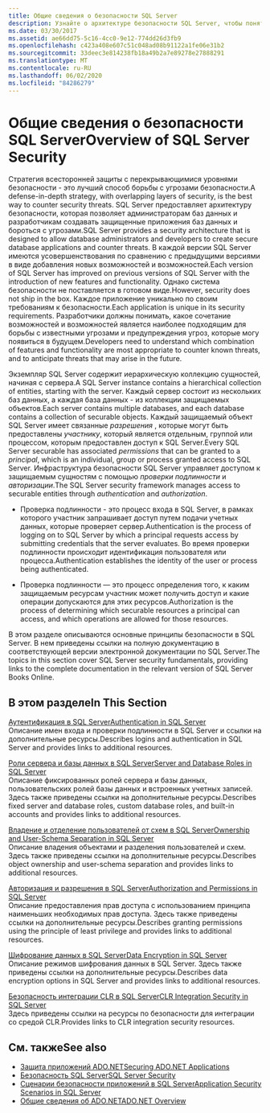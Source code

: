 ```yaml
---
title: Общие сведения о безопасности SQL Server
description: Узнайте о архитектуре безопасности SQL Server, чтобы понять, какие функции и счетчики функций имеют известные угрозы, а также как прогнозировать будущие угрозы.
ms.date: 03/30/2017
ms.assetid: ae66dd75-5c16-4cc0-9e12-774dd26d3fb9
ms.openlocfilehash: c423a408e607c51c048ad08b91122a1fe06e31b2
ms.sourcegitcommit: 33deec3e814238fb18a49b2a7e89278e27888291
ms.translationtype: MT
ms.contentlocale: ru-RU
ms.lasthandoff: 06/02/2020
ms.locfileid: "84286279"
---
```

# <a name="overview-of-sql-server-security"></a><span data-ttu-id="7fba9-103">Общие сведения о безопасности SQL Server</span><span class="sxs-lookup"><span data-stu-id="7fba9-103">Overview of SQL Server Security</span></span>
<span data-ttu-id="7fba9-104">Стратегия всесторонней защиты с перекрывающимися уровнями безопасности - это лучший способ борьбы с угрозами безопасности.</span><span class="sxs-lookup"><span data-stu-id="7fba9-104">A defense-in-depth strategy, with overlapping layers of security, is the best way to counter security threats.</span></span> <span data-ttu-id="7fba9-105">SQL Server предоставляет архитектуру безопасности, которая позволяет администраторам баз данных и разработчикам создавать защищенные приложения баз данных и бороться с угрозами.</span><span class="sxs-lookup"><span data-stu-id="7fba9-105">SQL Server provides a security architecture that is designed to allow database administrators and developers to create secure database applications and counter threats.</span></span> <span data-ttu-id="7fba9-106">В каждой версии SQL Server имеются усовершенствования по сравнению с предыдущими версиями в виде добавления новых возможностей и возможностей.</span><span class="sxs-lookup"><span data-stu-id="7fba9-106">Each version of SQL Server has improved on previous versions of SQL Server with the introduction of new features and functionality.</span></span> <span data-ttu-id="7fba9-107">Однако система безопасности не поставляется в готовом виде.</span><span class="sxs-lookup"><span data-stu-id="7fba9-107">However, security does not ship in the box.</span></span> <span data-ttu-id="7fba9-108">Каждое приложение уникально по своим требованиям к безопасности.</span><span class="sxs-lookup"><span data-stu-id="7fba9-108">Each application is unique in its security requirements.</span></span> <span data-ttu-id="7fba9-109">Разработчики должны понимать, какое сочетание возможностей и возможностей является наиболее подходящим для борьбы с известными угрозами и предупреждения угроз, которые могу появиться в будущем.</span><span class="sxs-lookup"><span data-stu-id="7fba9-109">Developers need to understand which combination of features and functionality are most appropriate to counter known threats, and to anticipate threats that may arise in the future.</span></span>  
  
 <span data-ttu-id="7fba9-110">Экземпляр SQL Server содержит иерархическую коллекцию сущностей, начиная с сервера.</span><span class="sxs-lookup"><span data-stu-id="7fba9-110">A SQL Server instance contains a hierarchical collection of entities, starting with the server.</span></span> <span data-ttu-id="7fba9-111">Каждый сервер состоит из нескольких баз данных, а каждая база данных - из коллекции защищаемых объектов.</span><span class="sxs-lookup"><span data-stu-id="7fba9-111">Each server contains multiple databases, and each database contains a collection of securable objects.</span></span> <span data-ttu-id="7fba9-112">Каждый защищаемый объект SQL Server имеет связанные *разрешения* , которые могут быть предоставлены *участнику*, который является отдельным, группой или процессом, которым предоставлен доступ к SQL Server.</span><span class="sxs-lookup"><span data-stu-id="7fba9-112">Every SQL Server securable has associated *permissions* that can be granted to a *principal*, which is an individual, group or process granted access to SQL Server.</span></span> <span data-ttu-id="7fba9-113">Инфраструктура безопасности SQL Server управляет доступом к защищаемым сущностям с помощью *проверки подлинности* и *авторизации*.</span><span class="sxs-lookup"><span data-stu-id="7fba9-113">The SQL Server security framework manages access to securable entities through *authentication* and *authorization*.</span></span>  
  
- <span data-ttu-id="7fba9-114">Проверка подлинности - это процесс входа в SQL Server, в рамках которого участник запрашивает доступ путем подачи учетных данных, которые проверяет сервер.</span><span class="sxs-lookup"><span data-stu-id="7fba9-114">Authentication is the process of logging on to SQL Server by which a principal requests access by submitting credentials that the server evaluates.</span></span> <span data-ttu-id="7fba9-115">Во время проверки подлинности происходит идентификация пользователя или процесса.</span><span class="sxs-lookup"><span data-stu-id="7fba9-115">Authentication establishes the identity of the user or process being authenticated.</span></span>  
  
- <span data-ttu-id="7fba9-116">Проверка подлинности — это процесс определения того, к каким защищаемым ресурсам участник может получить доступ и какие операции допускаются для этих ресурсов.</span><span class="sxs-lookup"><span data-stu-id="7fba9-116">Authorization is the process of determining which securable resources a principal can access, and which operations are allowed for those resources.</span></span>  
  
 <span data-ttu-id="7fba9-117">В этом разделе описываются основные принципы безопасности в SQL Server. В нем приведены ссылки на полную документацию в соответствующей версии электронной документации по SQL Server.</span><span class="sxs-lookup"><span data-stu-id="7fba9-117">The topics in this section cover SQL Server security fundamentals, providing links to the complete documentation in the relevant version of SQL Server Books Online.</span></span>  
  
## <a name="in-this-section"></a><span data-ttu-id="7fba9-118">В этом разделе</span><span class="sxs-lookup"><span data-stu-id="7fba9-118">In This Section</span></span>  
 [<span data-ttu-id="7fba9-119">Аутентификация в SQL Server</span><span class="sxs-lookup"><span data-stu-id="7fba9-119">Authentication in SQL Server</span></span>](authentication-in-sql-server.md)  
 <span data-ttu-id="7fba9-120">Описание имен входа и проверки подлинности в SQL Server и ссылки на дополнительные ресурсы.</span><span class="sxs-lookup"><span data-stu-id="7fba9-120">Describes logins and authentication in SQL Server and provides links to additional resources.</span></span>  
  
 [<span data-ttu-id="7fba9-121">Роли сервера и базы данных в SQL Server</span><span class="sxs-lookup"><span data-stu-id="7fba9-121">Server and Database Roles in SQL Server</span></span>](server-and-database-roles-in-sql-server.md)  
 <span data-ttu-id="7fba9-122">Описание фиксированных ролей сервера и базы данных, пользовательских ролей базы данных и встроенных учетных записей. Здесь также приведены ссылки на дополнительные ресурсы.</span><span class="sxs-lookup"><span data-stu-id="7fba9-122">Describes fixed server and database roles, custom database roles, and built-in accounts and provides links to additional resources.</span></span>  
  
 [<span data-ttu-id="7fba9-123">Владение и отделение пользователей от схем в SQL Server</span><span class="sxs-lookup"><span data-stu-id="7fba9-123">Ownership and User-Schema Separation in SQL Server</span></span>](ownership-and-user-schema-separation-in-sql-server.md)  
 <span data-ttu-id="7fba9-124">Описание владения объектами и разделения пользователей и схем. Здесь также приведены ссылки на дополнительные ресурсы.</span><span class="sxs-lookup"><span data-stu-id="7fba9-124">Describes object ownership and  user-schema separation and provides links to additional resources.</span></span>  
  
 [<span data-ttu-id="7fba9-125">Авторизация и разрешения в SQL Server</span><span class="sxs-lookup"><span data-stu-id="7fba9-125">Authorization and Permissions in SQL Server</span></span>](authorization-and-permissions-in-sql-server.md)  
 <span data-ttu-id="7fba9-126">Описание предоставления прав доступа с использованием принципа наименьших необходимых прав доступа. Здесь также приведены ссылки на дополнительные ресурсы.</span><span class="sxs-lookup"><span data-stu-id="7fba9-126">Describes granting permissions using the principle of least privilege and provides links to additional resources.</span></span>  
  
 [<span data-ttu-id="7fba9-127">Шифрование данных в SQL Server</span><span class="sxs-lookup"><span data-stu-id="7fba9-127">Data Encryption in SQL Server</span></span>](data-encryption-in-sql-server.md)  
 <span data-ttu-id="7fba9-128">Описание режимов шифрования данных в SQL Server. Здесь также приведены ссылки на дополнительные ресурсы.</span><span class="sxs-lookup"><span data-stu-id="7fba9-128">Describes data encryption options in SQL Server and provides links to additional resources.</span></span>  
  
 [<span data-ttu-id="7fba9-129">Безопасность интеграции CLR в SQL Server</span><span class="sxs-lookup"><span data-stu-id="7fba9-129">CLR Integration Security in SQL Server</span></span>](clr-integration-security-in-sql-server.md)  
 <span data-ttu-id="7fba9-130">Здесь приведены ссылки на ресурсы по безопасности для интеграции со средой CLR.</span><span class="sxs-lookup"><span data-stu-id="7fba9-130">Provides links to CLR integration security resources.</span></span>  
  
## <a name="see-also"></a><span data-ttu-id="7fba9-131">См. также</span><span class="sxs-lookup"><span data-stu-id="7fba9-131">See also</span></span>

- [<span data-ttu-id="7fba9-132">Защита приложений ADO.NET</span><span class="sxs-lookup"><span data-stu-id="7fba9-132">Securing ADO.NET Applications</span></span>](../securing-ado-net-applications.md)
- [<span data-ttu-id="7fba9-133">Безопасность SQL Server</span><span class="sxs-lookup"><span data-stu-id="7fba9-133">SQL Server Security</span></span>](sql-server-security.md)
- [<span data-ttu-id="7fba9-134">Сценарии безопасности приложений в SQL Server</span><span class="sxs-lookup"><span data-stu-id="7fba9-134">Application Security Scenarios in SQL Server</span></span>](application-security-scenarios-in-sql-server.md)
- [<span data-ttu-id="7fba9-135">Общие сведения об ADO.NET</span><span class="sxs-lookup"><span data-stu-id="7fba9-135">ADO.NET Overview</span></span>](../ado-net-overview.md)
